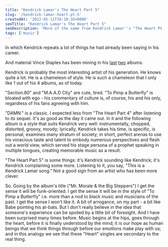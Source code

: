 ```yaml
---
title: "Kendrick Lamar's The Heart Part 5"
slug: '/kendrick-lamar-heart-pt-5'
createdAt: '2022-05-11T19:10:16+0000'
seoTitle: "Kendrick Lamar's The Heart Part 5"
seoDescription: 'More of the same from Kendrick Lamar''s "The Heart Pt 5".'
tags: ['music']
---
```


In which Kendrick repeats a lot of things he had already been saying in his career.

And material Vince Staples has been mining in his <a href="https://en.wikipedia.org/wiki/Ramona_Park_Broke_My_Heart"  target="_blank" rel="noopener noreferrer">last</a> <a href="https://en.wikipedia.org/wiki/Vince_Staples_(album)" target="_blank" rel="noopener noreferrer">two</a> albums.

Kendrick is probably the most interesting artist of his generation. He knows quite a lot. He is a chameleon of style. He is such a chameleon that I only like 1 out of his 4 albums, as of today.

"Section.80" and "M.A.A.D City" are cute, tired. "To Pimp a Butterfly" is bloated with ego - his commentary of culture is, of course, his and his only, regardless of his fans agreeing with him.

"DAMN." is a classic. I expected less from "The Heart Part 4" after listening to its sequel. It's as good as the day it came out. In it and the following album is a style that suits Kendrick very well: instrumentally, chopped, distorted, groovy, moody; lyrically, Kendrick takes his time, is specific, is personal, examines many stratum of society; in short, perfect arenas to use his voracious taste and talent to embody numerous perspectives and flesh out a world view, which served his stage persona of a prophet speaking in multiple tongues, creating memorable music as a result.

"The Heart Part 5" is some things: it's Kendrick sounding like Kendrick; it's Kendrick complaining some more. Listening to it, you say, "This is a Kendrick Lamar song." Not a good sign from an artist who has been more clever.

So. Going by the album's title ("Mr. Morale & the Big Steppers") I get the sense it will be funk-oriented. I get the sense it will be in the style of "To Pimp a Butterfly" i.e. more than a nod to black music and musicians of the past. I get the sense I won't like it. A bit of arrogance, on my part - a bit like Babe pointing his at-bats. But I don't really believe in the idea that someone's experience can be spoiled by a little bit of foresight. And I have been surprised many times before. Music begins at the hips, goes through the heart, before it is finally understood by the mind; it is our hope as human beings that we think things through before our emotions make play with us; and in this analogy we see that these "Heart" singles are secondary to the real thing.
